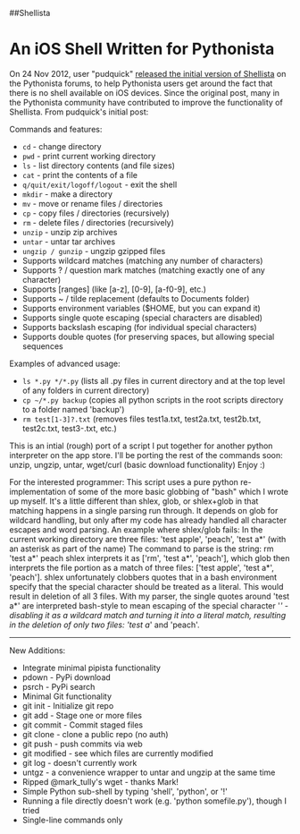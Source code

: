 ##Shellista

# An iOS Shell Written for Pythonista

On 24 Nov 2012, user "pudquick" [released the initial version of Shellista][1] on the Pythonista forums, to help Pythonista users get around the fact that there is no shell available on iOS devices.  Since the original post, many in the Pythonista community have contributed to improve the functionality of Shellista.  From pudquick's initial post:

Commands and features:

* `cd` - change directory
* `pwd` - print current working directory
* `ls` - list directory contents (and file sizes)
* `cat` - print the contents of a file
* `q/quit/exit/logoff/logout` - exit the shell
* `mkdir` - make a directory
* `mv` - move or rename files / directories
* `cp` - copy files / directories (recursively)
* `rm` - delete files / directories (recursively)
* `unzip` - unzip zip archives
* `untar` - untar tar archives
* `ungzip / gunzip` - ungzip gzipped files
* Supports wildcard matches (matching any number of characters)
* Supports ? / question mark matches (matching exactly one of any character)
* Supports [ranges] (like [a-z], [0-9], [a-f0-9], etc.)
* Supports ~ / tilde replacement (defaults to Documents folder)
* Supports environment variables ($HOME, but you can expand it)
* Supports single quote escaping (special characters are disabled)
* Supports backslash escaping (for individual special characters)
* Supports double quotes (for preserving spaces, but allowing special sequences

Examples of advanced usage:
* `ls *.py */*.py` (lists all .py files in current directory and at the top level of any folders in current directory)
* `cp ~/*.py backup` (copies all python scripts in the root scripts directory to a folder named 'backup')
* `rm test[1-3]?.txt` (removes files test1a.txt, test2a.txt, test2b.txt, test2c.txt, test3-.txt, etc.)

This is an intial (rough) port of a script I put together for another python interpreter on the app store. I'll be porting the rest of the commands soon: unzip, ungzip, untar, wget/curl (basic download functionality) Enjoy :)

For the interested programmer: This script uses a pure python re-implementation of some of the more basic globbing of "bash" which I wrote up myself. It's a little different than shlex, glob, or shlex+glob in that matching happens in a single parsing run through. It depends on glob for wildcard handling, but only after my code has already handled all character escapes and word parsing. An example where shlex/glob fails: In the current working directory are three files: 'test apple', 'peach', 'test a*' (with an asterisk as part of the name) The command to parse is the string: rm 'test a*' peach shlex interprets it as ['rm', 'test a*', 'peach'], which glob then interprets the file portion as a match of three files: ['test apple', 'test a*', 'peach']. shlex unfortunately clobbers quotes that in a bash environment specify that the special character should be treated as a literal. This would result in deletion of all 3 files. With my parser, the single quotes around 'test a*' are interpreted bash-style to mean escaping of the special character '*' - disabling it as a wildcard match and turning it into a literal match, resulting in the deletion of only two files: 'test a*' and 'peach'.

---

New Additions:

 - Integrate minimal pipista functionality
  - pdown - PyPi download
  - psrch - PyPi search
 - Minimal Git functionality
  - git init - Initialize git repo
  - git add - Stage one or more files
  - git commit - Commit staged files
  - git clone - clone a public repo (no auth)
  - git push - push commits via web
  - git modified - see which files are currently modified
  - git log - doesn't currently work
 - untgz - a convenience wrapper to untar and ungzip at the same time
 - Ripped @mark_tully's wget - thanks Mark!
 - Simple Python sub-shell by typing 'shell', 'python', or '!'
  - Running a file directly doesn't work (e.g. 'python somefile.py'), though I tried
  - Single-line commands only

[1]: http://omz-forums.appspot.com/pythonista/post/5302343285342208
